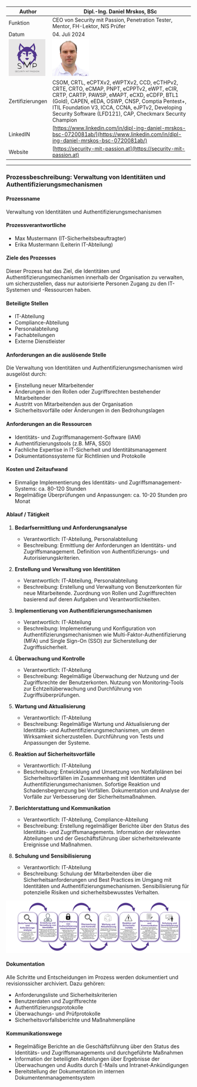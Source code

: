 | Author | Dipl.-Ing. Daniel Mrskos, BSc |  
|--------|---------------------------------------------------------------|   
| Funktion | CEO von Security mit Passion, Penetration Tester, Mentor, FH-Lektor, NIS Prüfer |                               
| Datum  | 04. Juli 2024                                                 |
| <img src="SMP_LOGO.png" alt="Firmenlogo" width="100"/>    | <img src="daniel.jpeg" alt="Author" width="100"/>                         |                                              |
| Zertifizierungen  | CSOM, CRTL, eCPTXv2, eWPTXv2, CCD, eCTHPv2, CRTE, CRTO, eCMAP, PNPT, eCPPTv2, eWPT, eCIR, CRTP, CARTP, PAWSP, eMAPT, eCXD, eCDFP, BTL1 (Gold), CAPEN, eEDA, OSWP, CNSP, Comptia Pentest+, ITIL Foundation V3, ICCA, CCNA, eJPTv2, Developing Security Software (LFD121), CAP, Checkmarx Security Champion                                         |
| LinkedIN  | [https://www.linkedin.com/in/dipl-ing-daniel-mrskos-bsc-0720081ab/](https://www.linkedin.com/in/dipl-ing-daniel-mrskos-bsc-0720081ab/)  
| Website  | [https://security-mit-passion.at](https://security-mit-passion.at)  

---

### Prozessbeschreibung: Verwaltung von Identitäten und Authentifizierungsmechanismen

#### Prozessname
Verwaltung von Identitäten und Authentifizierungsmechanismen

#### Prozessverantwortliche
- Max Mustermann (IT-Sicherheitsbeauftragter)
- Erika Mustermann (Leiterin IT-Abteilung)

#### Ziele des Prozesses
Dieser Prozess hat das Ziel, die Identitäten und Authentifizierungsmechanismen innerhalb der Organisation zu verwalten, um sicherzustellen, dass nur autorisierte Personen Zugang zu den IT-Systemen und -Ressourcen haben.

#### Beteiligte Stellen
- IT-Abteilung
- Compliance-Abteilung
- Personalabteilung
- Fachabteilungen
- Externe Dienstleister

#### Anforderungen an die auslösende Stelle
Die Verwaltung von Identitäten und Authentifizierungsmechanismen wird ausgelöst durch:
- Einstellung neuer Mitarbeitender
- Änderungen in den Rollen oder Zugriffsrechten bestehender Mitarbeitender
- Austritt von Mitarbeitenden aus der Organisation
- Sicherheitsvorfälle oder Änderungen in den Bedrohungslagen

#### Anforderungen an die Ressourcen
- Identitäts- und Zugriffsmanagement-Software (IAM)
- Authentifizierungstools (z.B. MFA, SSO)
- Fachliche Expertise in IT-Sicherheit und Identitätsmanagement
- Dokumentationssysteme für Richtlinien und Protokolle

#### Kosten und Zeitaufwand
- Einmalige Implementierung des Identitäts- und Zugriffsmanagement-Systems: ca. 80-120 Stunden
- Regelmäßige Überprüfungen und Anpassungen: ca. 10-20 Stunden pro Monat

#### Ablauf / Tätigkeit

1. **Bedarfsermittlung und Anforderungsanalyse**
   - Verantwortlich: IT-Abteilung, Personalabteilung
   - Beschreibung: Ermittlung der Anforderungen an Identitäts- und Zugriffsmanagement. Definition von Authentifizierungs- und Autorisierungskriterien.

2. **Erstellung und Verwaltung von Identitäten**
   - Verantwortlich: IT-Abteilung, Personalabteilung
   - Beschreibung: Erstellung und Verwaltung von Benutzerkonten für neue Mitarbeitende. Zuordnung von Rollen und Zugriffsrechten basierend auf deren Aufgaben und Verantwortlichkeiten.

3. **Implementierung von Authentifizierungsmechanismen**
   - Verantwortlich: IT-Abteilung
   - Beschreibung: Implementierung und Konfiguration von Authentifizierungsmechanismen wie Multi-Faktor-Authentifizierung (MFA) und Single Sign-On (SSO) zur Sicherstellung der Zugriffssicherheit.

4. **Überwachung und Kontrolle**
   - Verantwortlich: IT-Abteilung
   - Beschreibung: Regelmäßige Überwachung der Nutzung und der Zugriffsrechte der Benutzerkonten. Nutzung von Monitoring-Tools zur Echtzeitüberwachung und Durchführung von Zugriffsüberprüfungen.

5. **Wartung und Aktualisierung**
   - Verantwortlich: IT-Abteilung
   - Beschreibung: Regelmäßige Wartung und Aktualisierung der Identitäts- und Authentifizierungsmechanismen, um deren Wirksamkeit sicherzustellen. Durchführung von Tests und Anpassungen der Systeme.

6. **Reaktion auf Sicherheitsvorfälle**
   - Verantwortlich: IT-Abteilung
   - Beschreibung: Entwicklung und Umsetzung von Notfallplänen bei Sicherheitsvorfällen im Zusammenhang mit Identitäten und Authentifizierungsmechanismen. Sofortige Reaktion und Schadensbegrenzung bei Vorfällen. Dokumentation und Analyse der Vorfälle zur Verbesserung der Sicherheitsmaßnahmen.

7. **Berichterstattung und Kommunikation**
   - Verantwortlich: IT-Abteilung, Compliance-Abteilung
   - Beschreibung: Erstellung regelmäßiger Berichte über den Status des Identitäts- und Zugriffsmanagements. Information der relevanten Abteilungen und der Geschäftsführung über sicherheitsrelevante Ereignisse und Maßnahmen.

8. **Schulung und Sensibilisierung**
   - Verantwortlich: IT-Abteilung
   - Beschreibung: Schulung der Mitarbeitenden über die Sicherheitsanforderungen und Best Practices im Umgang mit Identitäten und Authentifizierungsmechanismen. Sensibilisierung für potenzielle Risiken und sicherheitsbewusstes Verhalten.

<img src="32_prozessgrafik.png" alt="Prozessgrafik" width="800"/> 

#### Dokumentation
Alle Schritte und Entscheidungen im Prozess werden dokumentiert und revisionssicher archiviert. Dazu gehören:
- Anforderungsliste und Sicherheitskriterien
- Benutzerdaten und Zugriffsrechte
- Authentifizierungsprotokolle
- Überwachungs- und Prüfprotokolle
- Sicherheitsvorfallsberichte und Maßnahmenpläne

#### Kommunikationswege
- Regelmäßige Berichte an die Geschäftsführung über den Status des Identitäts- und Zugriffsmanagements und durchgeführte Maßnahmen
- Information der beteiligten Abteilungen über Ergebnisse der Überwachungen und Audits durch E-Mails und Intranet-Ankündigungen
- Bereitstellung der Dokumentation im internen Dokumentenmanagementsystem